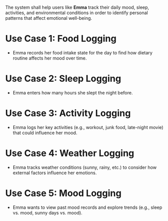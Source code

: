 The system shall help users like **Emma** track their daily mood, sleep, activities, and environmental conditions in order to identify personal patterns that affect emotional well-being.

# Use Case 1: Food Logging
- Emma records her food intake state for the day to find how dietary routine affects her mood over time.

# Use Case 2: Sleep Logging
- Emma enters how many hours she slept the night before.

# Use Case 3: Activity Logging
- Emma logs her key activities (e.g., workout, junk food, late-night movie) that could influence her mood.

# Use Case 4: Weather Logging
- Emma tracks weather conditions (sunny, rainy, etc.) to consider how external factors influence her emotions.

# Use Case 5: Mood Logging
- Emma wants to view past mood records and explore trends (e.g., sleep vs. mood, sunny days vs. mood).